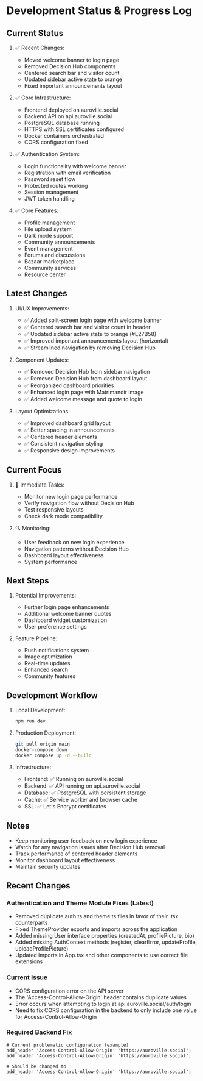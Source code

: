 # Development Status & Progress Log

## Current Status
1. ✅ Recent Changes:
   - Moved welcome banner to login page
   - Removed Decision Hub components
   - Centered search bar and visitor count
   - Updated sidebar active state to orange
   - Fixed important announcements layout

2. ✅ Core Infrastructure:
   - Frontend deployed on auroville.social
   - Backend API on api.auroville.social
   - PostgreSQL database running
   - HTTPS with SSL certificates configured
   - Docker containers orchestrated
   - CORS configuration fixed

3. ✅ Authentication System:
   - Login functionality with welcome banner
   - Registration with email verification
   - Password reset flow
   - Protected routes working
   - Session management
   - JWT token handling

4. ✅ Core Features:
   - Profile management
   - File upload system
   - Dark mode support
   - Community announcements
   - Event management
   - Forums and discussions
   - Bazaar marketplace
   - Community services
   - Resource center

## Latest Changes
1. UI/UX Improvements:
   - ✅ Added split-screen login page with welcome banner
   - ✅ Centered search bar and visitor count in header
   - ✅ Updated sidebar active state to orange (#E27B58)
   - ✅ Improved important announcements layout (horizontal)
   - ✅ Streamlined navigation by removing Decision Hub

2. Component Updates:
   - ✅ Removed Decision Hub from sidebar navigation
   - ✅ Removed Decision Hub from dashboard layout
   - ✅ Reorganized dashboard priorities
   - ✅ Enhanced login page with Matrimandir image
   - ✅ Added welcome message and quote to login

3. Layout Optimizations:
   - ✅ Improved dashboard grid layout
   - ✅ Better spacing in announcements
   - ✅ Centered header elements
   - ✅ Consistent navigation styling
   - ✅ Responsive design improvements

## Current Focus
1. 🔧 Immediate Tasks:
   - Monitor new login page performance
   - Verify navigation flow without Decision Hub
   - Test responsive layouts
   - Check dark mode compatibility

2. 🔍 Monitoring:
   - User feedback on new login experience
   - Navigation patterns without Decision Hub
   - Dashboard layout effectiveness
   - System performance

## Next Steps
1. Potential Improvements:
   - Further login page enhancements
   - Additional welcome banner quotes
   - Dashboard widget customization
   - User preference settings

2. Feature Pipeline:
   - Push notifications system
   - Image optimization
   - Real-time updates
   - Enhanced search
   - Community features

## Development Workflow
1. Local Development:
   ```bash
   npm run dev
   ```

2. Production Deployment:
   ```bash
   git pull origin main
   docker-compose down
   docker compose up -d --build
   ```

3. Infrastructure:
   - Frontend: ✅ Running on auroville.social
   - Backend: ✅ API running on api.auroville.social
   - Database: ✅ PostgreSQL with persistent storage
   - Cache: ✅ Service worker and browser cache
   - SSL: ✅ Let's Encrypt certificates

## Notes
- Keep monitoring user feedback on new login experience
- Watch for any navigation issues after Decision Hub removal
- Track performance of centered header elements
- Monitor dashboard layout effectiveness
- Maintain security updates

## Recent Changes

### Authentication and Theme Module Fixes (Latest)
- Removed duplicate auth.ts and theme.ts files in favor of their .tsx counterparts
- Fixed ThemeProvider exports and imports across the application
- Added missing User interface properties (createdAt, profilePicture, bio)
- Added missing AuthContext methods (register, clearError, updateProfile, uploadProfilePicture)
- Updated imports in App.tsx and other components to use correct file extensions

### Current Issue
- CORS configuration error on the API server
- The 'Access-Control-Allow-Origin' header contains duplicate values
- Error occurs when attempting to login at api.auroville.social/auth/login
- Need to fix CORS configuration in the backend to only include one value for Access-Control-Allow-Origin

### Required Backend Fix
```nginx
# Current problematic configuration (example)
add_header 'Access-Control-Allow-Origin' 'https://auroville.social';
add_header 'Access-Control-Allow-Origin' 'https://auroville.social';

# Should be changed to
add_header 'Access-Control-Allow-Origin' 'https://auroville.social';
```